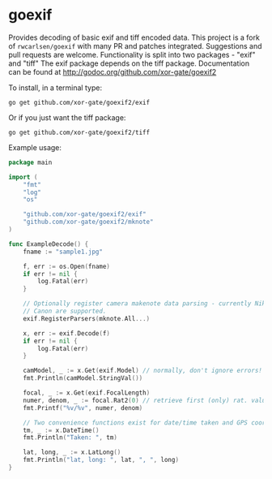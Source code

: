 goexif
======

Provides decoding of basic exif and tiff encoded data. This project is a fork of `rwcarlsen/goexif` with
 many PR and patches integrated.
Suggestions and pull requests are welcome.  Functionality is split into two packages - "exif" and "tiff"
The exif package depends on the tiff package.
Documentation can be found at http://godoc.org/github.com/xor-gate/goexif2

To install, in a terminal type:

```
go get github.com/xor-gate/goexif2/exif
```

Or if you just want the tiff package:

```
go get github.com/xor-gate/goexif2/tiff
```

Example usage:

```go
package main

import (
	"fmt"
	"log"
	"os"

	"github.com/xor-gate/goexif2/exif"
	"github.com/xor-gate/goexif2/mknote"
)

func ExampleDecode() {
	fname := "sample1.jpg"

	f, err := os.Open(fname)
	if err != nil {
		log.Fatal(err)
	}

	// Optionally register camera makenote data parsing - currently Nikon and
	// Canon are supported.
	exif.RegisterParsers(mknote.All...)

	x, err := exif.Decode(f)
	if err != nil {
		log.Fatal(err)
	}

	camModel, _ := x.Get(exif.Model) // normally, don't ignore errors!
	fmt.Println(camModel.StringVal())

	focal, _ := x.Get(exif.FocalLength)
	numer, denom, _ := focal.Rat2(0) // retrieve first (only) rat. value
	fmt.Printf("%v/%v", numer, denom)

	// Two convenience functions exist for date/time taken and GPS coords:
	tm, _ := x.DateTime()
	fmt.Println("Taken: ", tm)

	lat, long, _ := x.LatLong()
	fmt.Println("lat, long: ", lat, ", ", long)
}
```
